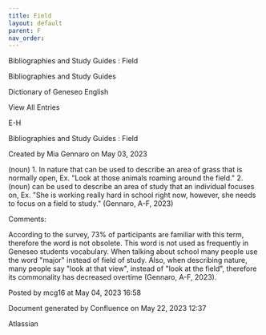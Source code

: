 ```yaml
---
title: Field
layout: default
parent: F
nav_order:
---
```


Bibliographies and Study Guides : Field

Bibliographies and Study Guides

Dictionary of Geneseo English

View All Entries

E-H

Bibliographies and Study Guides : Field

Created by  Mia Gennaro on May 03, 2023

(noun) 1. In nature that can be used to describe an area of grass that is normally open, Ex. &quot;Look at those animals roaming around the field.&quot; 2. (noun) can be used to describe an area of study that an individual focuses on, Ex. &quot;She is working really hard in school right now, however, she needs to focus on a field to study.&quot; (Gennaro, A-F, 2023)

Comments:

According to the survey, 73% of participants are familiar with this term, therefore the word is not obsolete. This word is not used as frequently in Geneseo students vocabulary. When talking about school many people use the word &quot;major&quot; instead of field of study. Also, when describing nature, many people say &quot;look at that view&quot;, instead of &quot;look at the field&quot;, therefore its commonality has decreased overtime (Gennaro, A-F, 2023). 

Posted by mcg16 at May 04, 2023 16:58

Document generated by Confluence on May 22, 2023 12:37

Atlassian
